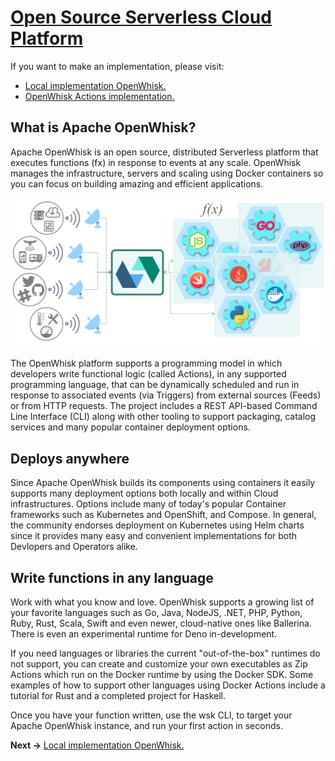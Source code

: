 # [Open Source Serverless Cloud Platform](https://openwhisk.apache.org/)

If you want to make an implementation, please visit:

- [Local implementation OpenWhisk.](local.md)
- [OpenWhisk Actions implementation.](actions.md)

## What is Apache OpenWhisk?

Apache OpenWhisk is an open source, distributed Serverless platform that executes functions (fx) in response to events at any scale. OpenWhisk manages the infrastructure, servers and scaling using Docker containers so you can focus on building amazing and efficient applications.

![OpenWhisk](images/OW-Abstract_Architecture_Diagram.png)

The OpenWhisk platform supports a programming model in which developers write functional logic (called Actions), in any supported programming language, that can be dynamically scheduled and run in response to associated events (via Triggers) from external sources (Feeds) or from HTTP requests. The project includes a REST API-based Command Line Interface (CLI) along with other tooling to support packaging, catalog services and many popular container deployment options. 


## Deploys anywhere

Since Apache OpenWhisk builds its components using containers it easily supports many deployment options both locally and within Cloud infrastructures. Options include many of today's popular Container frameworks such as Kubernetes and OpenShift, and Compose. In general, the community endorses deployment on Kubernetes using Helm charts since it provides many easy and convenient implementations for both Devlopers and Operators alike.

## Write functions in any language

Work with what you know and love. OpenWhisk supports a growing list of your favorite languages such as Go, Java, NodeJS, .NET, PHP, Python, Ruby, Rust, Scala, Swift and even newer, cloud-native ones like Ballerina. There is even an experimental runtime for Deno in-development.

If you need languages or libraries the current "out-of-the-box" runtimes do not support, you can create and customize your own executables as Zip Actions which run on the Docker runtime by using the Docker SDK. Some examples of how to support other languages using Docker Actions include a tutorial for Rust and a completed project for Haskell.

Once you have your function written, use the wsk CLI, to target your Apache OpenWhisk instance, and run your first action in seconds. 

**Next ->** [Local implementation OpenWhisk.](local.md)